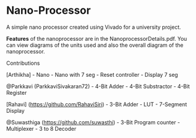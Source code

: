 # Nano-Processor

A simple nano processor created using Vivado for a university project.

**Features** of the nanoprocessor are in the NanoprocessorDetails.pdf. 
You can view diagrams of the units used and also the overall diagram of the nanoprocessor.


Contributions

[Arthikha]  - Nano
                     - Nano with 7 seg
                     - Reset controller
                     - Display 7 seg

@Parkkavi (ParkkaviSivakaran72) - 4-Bit Adder
                                - 4-Bit Substractor
                                - 4-Bit Register

[Rahavi] (https://github.com/RahaviSiri) - 3-Bit Adder
                                         - LUT
                                         - 7-Segment Display

@Suwasthiga (https://github.com/suwasthi) - 3-Bit Program counter
                                          - Multiplexer
                                          - 3 to 8 Decoder




